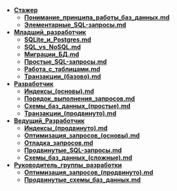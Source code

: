 
- **[Стажер](./Стажер/index)**
  - **[Понимание_принципа_работы_баз_данных.md](./Стажер/Понимание_принципа_работы_баз_данных.md)**
  - **[Элементарные_SQL-запросы.md](./Стажер/Элементарные_SQL-запросы.md)**
- **[Младший_разработчик](./Младший_разработчик/index)**
  - **[SQLite_и_Postgres.md](./Младший_разработчик/SQLite_и_Postgres.md)**
  - **[SQL_vs_NoSQL.md](./Младший_разработчик/SQL_vs_NoSQL.md)**
  - **[Миграции_БД.md](./Младший_разработчик/Миграции_БД.md)**
  - **[Простые_SQL-запросы.md](./Младший_разработчик/Простые_SQL-запросы.md)**
  - **[Работа_с_таблицами.md](./Младший_разработчик/Работа_с_таблицами.md)**
  - **[Транзакции_(базово).md](./Младший_разработчик/Транзакции_(базово).md)**
- **[Разработчик](./Разработчик/index)**
  - **[Индексы_(основы).md](./Разработчик/Индексы_(основы).md)**
  - **[Порядок_выполнения_запросов.md](./Разработчик/Порядок_выполнения_запросов.md)**
  - **[Схемы_баз_данных_(простые).md](./Разработчик/Схемы_баз_данных_(простые).md)**
  - **[Транзакции_(продвинуто).md](./Разработчик/Транзакции_(продвинуто).md)**
- **[Ведущий_Разработчик](./Ведущий_Разработчик/index)**
  - **[Индексы_(продвинуто).md](./Ведущий_Разработчик/Индексы_(продвинуто).md)**
  - **[Оптимизация_запросов_(основы).md](./Ведущий_Разработчик/Оптимизация_запросов_(основы).md)**
  - **[Отладка_запросов.md](./Ведущий_Разработчик/Отладка_запросов.md)**
  - **[Продвинутые_SQL-запросы.md](./Ведущий_Разработчик/Продвинутые_SQL-запросы.md)**
  - **[Схемы_баз_данных_(сложные).md](./Ведущий_Разработчик/Схемы_баз_данных_(сложные).md)**
- **[Руководитель_группы_разработки](./Руководитель_группы_разработки/index)**
  - **[Оптимизация_запросов_(продвинуто).md](./Руководитель_группы_разработки/Оптимизация_запросов_(продвинуто).md)**
  - **[Продвинутые_схемы_баз_данных.md](./Руководитель_группы_разработки/Продвинутые_схемы_баз_данных.md)**
